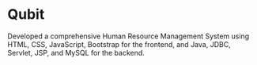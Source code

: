 # Qubit
Developed a comprehensive Human Resource Management System using HTML, CSS, JavaScript, Bootstrap for the frontend, and Java, JDBC, Servlet, JSP, and MySQL for the backend.
